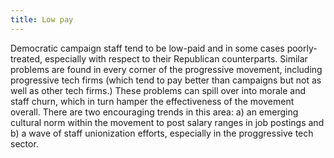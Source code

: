 ```yaml
---
title: Low pay
---
```


Democratic campaign staff tend to be low-paid and in some cases poorly-treated, especially with respect to their Republican counterparts. Similar problems are found in every corner of the progressive movement, including progressive tech firms (which tend to pay better than campaigns but not as well as other tech firms.) These problems can spill over into morale and staff churn, which in turn hamper the effectiveness of the movement overall. There are two encouraging trends in this area: a) an emerging cultural norm within the movement to post salary ranges in job postings and b) a wave of staff unionization efforts, especially in the proggressive tech sector.